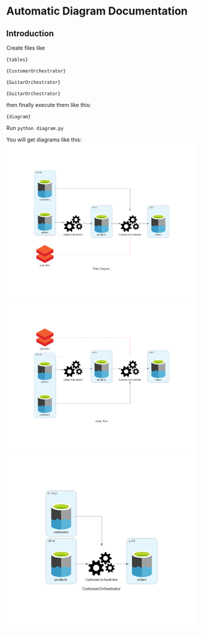 # Automatic Diagram Documentation

## Introduction

Create files like

```
{tables}
```

```
{CustomerOrchestrator}
```

```
{GuitarOrchestrator}
```

```
{GuitarOrchestrator}
```

then finally execute them like this:

```
{diagram}
```
Run `python diagram.py`

You will get diagrams like this:
![diagram](./total_diagram.png)
![job](./order_flow.png)
![etl](./customerorchestrator.png)
